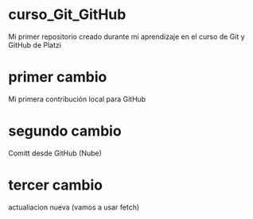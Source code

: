 # curso_Git_GitHub
Mi primer repositorio creado durante mi aprendizaje en el curso de Git y GitHub de Platzi

# primer cambio
Mi primera contribución local para GitHub

# segundo cambio
Comitt desde GitHub (Nube)

# tercer cambio
actualiacion nueva (vamos a usar fetch)
